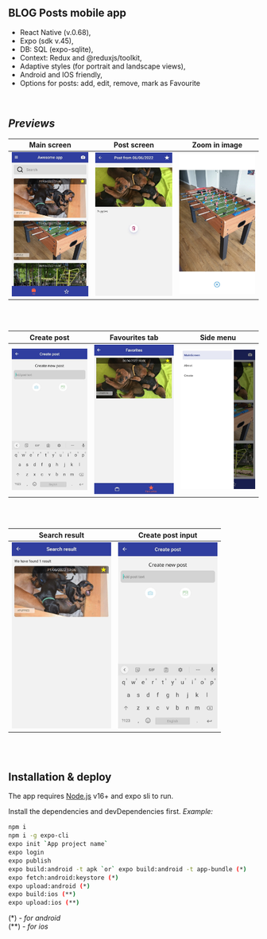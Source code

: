 ## BLOG Posts mobile app

- React Native (v.0.68),
- Expo (sdk v.45),
- DB: SQL (expo-sqlite),
- Context: Redux and @reduxjs/toolkit,
- Adaptive styles (for portrait and landscape views),
- Android and IOS friendly,
- Options for posts: add, edit, remove, mark as Favourite

<br/>

## _Previews_

| Main screen | Post screen | Zoom in image |
| ------ | ------ | ------ |
| <img src="https://github.com/vhludnev/blog-posts-rn/blob/main/assets/previews/1654943161157.jpg" width="200" alt="main screen" /> | <img src="https://github.com/vhludnev/blog-posts-rn/blob/main/assets/previews/1654522955863.jpg" width="200" alt="post screen" /> | <img src="https://github.com/vhludnev/blog-posts-rn/blob/main/assets/previews/1654522955860.jpg" width="200" alt="zoom-in screen" /> |

<br/><br/>

| Create post | Favourites tab | Side menu |
| ------ | ------ | ------ |
| <img src="https://github.com/vhludnev/blog-posts-rn/blob/main/assets/previews/1654942818479.jpg" width="200" alt="main screen" /> | <img src="https://github.com/vhludnev/blog-posts-rn/blob/main/assets/previews/1654522955873.jpg" width="200" alt="post screen" /> | <img src="https://github.com/vhludnev/blog-posts-rn/blob/main/assets/previews/1654522955870.jpg" width="200" alt="zoom-in screen" /> |

<br/><br/>

| Search result | Create post input |
| ------ | ------ |
| <img src="https://github.com/vhludnev/blog-posts-rn/blob/main/assets/previews/1654971508945.jpg" width="200" alt="main screen" /> | <img src="https://github.com/vhludnev/blog-posts-rn/blob/main/assets/previews/1654942818479.jpg" width="200" alt="post screen" /> |

<br/><br/>

## Installation & deploy

The app requires [Node.js](https://nodejs.org/) v16+ and expo sli to run.

Install the dependencies and devDependencies first. _Example:_

```sh
npm i
npm i -g expo-cli
expo init `App project name`
expo login
expo publish
expo build:android -t apk `or` expo build:android -t app-bundle (*)
expo fetch:android:keystore (*)
expo upload:android (*)
expo build:ios (**)
expo upload:ios (**)

```

(*) - _for android_
<br/>
(**) - _for ios_